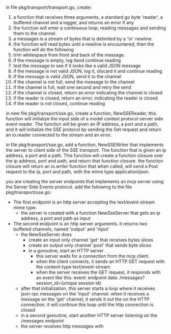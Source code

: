 in file pkg/transport/transport.go, create:

1. a function that receives three arguments, a standard go byte 'reader', a  buffered channel and a logger, and returns an error if any
2. the function will enter a continuous loop, reading messages and sending them to the channel.
3. a messages is a stream of bytes that is delimited by a '\n' newline.
4. the function will read  bytes until a newline is encountered, then the function will do the following
5. trim whitespace from front and back of the message. 
6. if the message is empty, log itand continue reading
7. test the message to see if it looks like a valid JSON message
8. if the message is not valid JSON, log it, discard it and continue reading
9. if the message is valid JSON, send it to the channel
10. if the channel is not full, send the message to the channel
11. if the channel is full, wait one second and retry the send
12. if the channel is closed, return an error indicating the channel is closed
13. if the reader is closed, return an error, indicating the reader is closed
14. if the reader is not closed, continue reading


in new file pkg/transport/sse.go, create a function, NewSSEReader, this function will initialize the input side of a model context protocol server side event reader. The function will be given an IP address, a port and a path, and it will initialize the SSE protocol by sending the Get request  and return an io.reader connected to the stream and an error.

in file pkg/transport/sse.go, add a function, NewSSEWriter that implements the server to client side of the SSE transport. The function that is given an ip address, a port and a path. This function will create a function closure over the ip address, port and path, and return that function closure. the function closure will return an io.writer function that when called, will send a Post request to the ip, port and path, with the mime type application/json.


you are creating the server endpoints that implements an mcp server using the Server Side Events protocol.
add the following to the file pkg/transport/sse.go:
- The first endpoint is an http server accepting the text/event-stream mime type. 
  - the server is created with a function NewSseServer that gets an ip address, a port and path as input 
- The second endpoint is an http server arguments. it returns two buffered channels, named 'output' and 'input'
  - the NewSseServer does 
    - create an input only channel 'get' that receives bytes slices
    - create an output only channel 'post' that sends byte slices 
    - in a goroutine, start an HTTP server 
        - this server waits for a connection from the mcp client. 
        - when the client connects, it sends an HTTP GET request with the content-type text/event-stream
        - when the server receives the GET request, it responds with an event like this:
            event: endpoint
            data: /messages?session_id=(unique session id)
   - after that initialization, this server starts a loop where it receives json-rpc messages on the 'input' channel. when it receives a message on the 'get' channel, it sends it out the on the HTTP connection. it will continue this loop until the http connection is closed
   - in a second goroutine, start another HTTP server listening on the /messages endpoint
   - the server receives http messages with 



